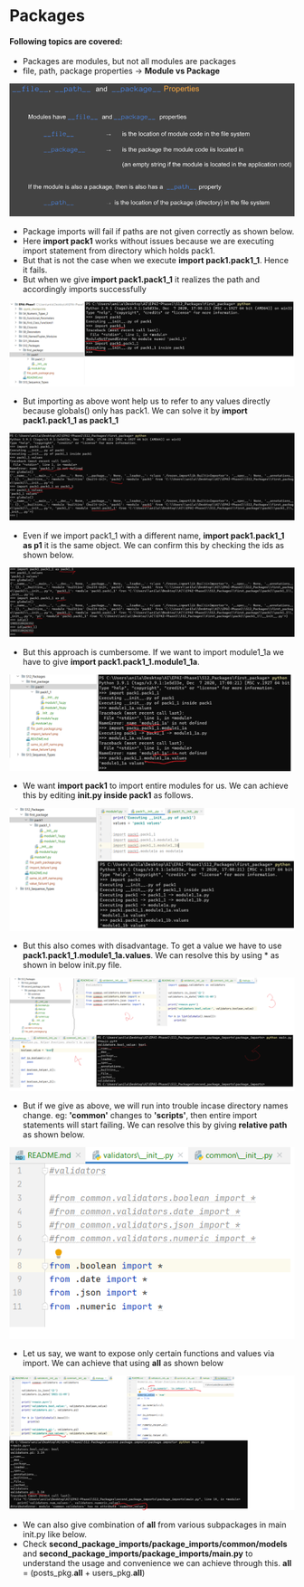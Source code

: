 # Packages

#### Following topics are covered:

- Packages are modules, but not all modules are packages
- file, path, package properties -> **Module vs Package**

![file_path_package](https://github.com/anilbhatt1/EPAI_Phase1/blob/master/S12_Packages/file_path_package.png)

- Package imports will fail if paths are not given correctly as shown below. 
- Here **import pack1** works without issues because we are executing import statement from directory which holds pack1. 
- But that is not the case when we execute **import pack1.pack1_1**. Hence it fails. 
- But when we give **import pack1.pack1_1** it realizes the path and accordingly imports successfully

![import_failure1](https://github.com/anilbhatt1/EPAI_Phase1/blob/master/S12_Packages/import_failure1.png)

- But importing as above wont help us to refer to any values directly because globals() only has pack1. We
can solve it by **import pack1.pack1_1 as pack1_1**

![value_failure1](https://github.com/anilbhatt1/EPAI_Phase1/blob/master/S12_Packages/value_failure1.png)

- Even if we import pack1_1 with a different name, **import pack1.pack1_1 as p1** it is the same object. We
can confirm this by checking the ids as shown below.

![same_id_diff_name](https://github.com/anilbhatt1/EPAI_Phase1/blob/master/S12_Packages/same_id_diff_name.png)

- But this approach is cumbersome. If we want to import module1_1a we have to give 
**import pack1.pack1_1.module1_1a**.

![cumbersome](https://github.com/anilbhatt1/EPAI_Phase1/blob/master/S12_Packages/cumbersome.png)

- We want **import pack1** to import entire modules for us. We can achieve this by editing **init.py inside
pack1** as follows.

![import_via_init](https://github.com/anilbhatt1/EPAI_Phase1/blob/master/S12_Packages/import_via_init.png)

- But this also comes with disadvantage. To get a value we have to use **pack1.pack1_1.module1_1a.values**. 
We can resolve this by using * as shown in below init.py file.

![import_all](https://github.com/anilbhatt1/EPAI_Phase1/blob/master/S12_Packages/import_all.png)

- But if we give as above, we will run into trouble incase directory names change. eg: **'common'** changes
to **'scripts'**, then entire import statements will start failing. We can resolve this by giving **relative 
path** as shown below.

![relative_path](https://github.com/anilbhatt1/EPAI_Phase1/blob/master/S12_Packages/relative_path.png)

- Let us say, we want to expose only certain functions and values via import. We can achieve that using
**all** as shown below

![all](https://github.com/anilbhatt1/EPAI_Phase1/blob/master/S12_Packages/all.png)

- We can also give combination of **all** from various subpackages in main init.py like below.
- Check **second_package_imports/package_imports/common/models** and **second_package_imports/package_imports/main.py** 
to understand the usage and convenience we can achieve through this.
    __all__ = (posts_pkg.__all__ +
            users_pkg.__all__) 


 


